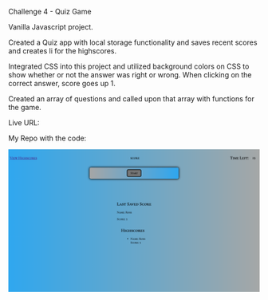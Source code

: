 Challenge 4 - Quiz Game

Vanilla Javascript project. 

Created a Quiz app with local storage functionality and saves recent scores and creates li for the highscores.  

Integrated CSS into this project and utilized background colors on CSS to show whether or not the answer was right or wrong.  When clicking on the correct answer, score goes up 1.  

Created an array of questions and called upon that array with functions for the game.  

Live URL: 

My Repo with the code: 

![alt screenshot](/images/quiz-game.png)